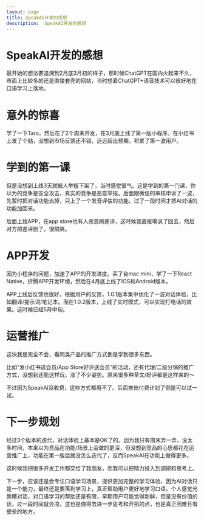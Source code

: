 ```yaml
---
layout: page
title: SpeakAI开发的感想
description:  SpeakAI开发的感想
---
```

# SpeakAI开发的感想

最开始的想法要追溯到2月底3月初的样子，那时候ChatGPT在国内火起来不久，市面上比较多的还是直接套壳的网站，当时想着ChatGPT+语音技术可以很好地在口语学习上落地。

# 意外的惊喜

学了一下Taro，然后花了2个周末开发，在3月底上线了第一版小程序。在小红书上发了个贴，没想到市场反馈还不错，远远超出预期，积累了第一波用户。

# 学到的第一课

但是没想到上线3天就被人举报下架了，当时感觉很气。这是学到的第一门课，你以为的竞争是安全攻击，真实的竞争是恶意举报。后面跟微信的审核申诉了一波，先暂时把对话功能去掉，只上了一个发音评估的功能。过了一段时间才把AI对话的功能加回来。

后面上线APP，在app store也有人恶意刷差评，这时候我直接嘲讽了回去，然后对方把差评删了，很搞笑。

# APP开发

因为小程序的问题，加速了APP的开发进度。买了台mac mini，学了一下React Native，折腾APP开发环境，然后在4月底上线了IOS和Android版本。

APP上线后反馈也很好，根据用户的反馈，1.0.1版本集中优化了一波对话体验，比如翻译/提示词/笔记本。而在1.0.2版本，上线了实时模式，可以实现打电话的效果。这时候已经5月中旬。

# 运营推广

这块我是完全不会，看同类产品的推广方式倒是学到很多东西。

比如“发小红书送会员/App Store好评送会员”的活动，还有代理/二级分销的推广方式，没想到还能这样玩，涨了不少姿势。原来很多种草文/好评都是这样来的～

不过因为SpeakAI没收费，这些方式都用不了。后面推出付费计划了倒是可以试一试。

# 下一步规划

经过3个版本的迭代，对话体验上基本是OK了的。因为我只有周末弄一弄，没太多时间，本来以为竞品在功能/场景上会做的更深，但没想到竞品的心思都花在运营推广上，功能在第一版后就没怎么迭代了，反而SpeakAI在功能上做得更多。

这时候我把很多开发工作都交给了我朋友，而我可以把精力投入到调研和思考上。

下一步，应该还是会专注口语学习场景，提供更加完整的学习体验，因为AI对话只是一个能力，最终还是要落到学习上，真正帮助用户更好地学习口语。个人感觉光靠瞎对话，对口语学习的帮助还是有限，早期用户可能觉得新鲜，但是没有价值的话，过一段时间就会凉。这也是值得去进一步思考和开拓的点，也是真正困难且有壁垒的地方。
